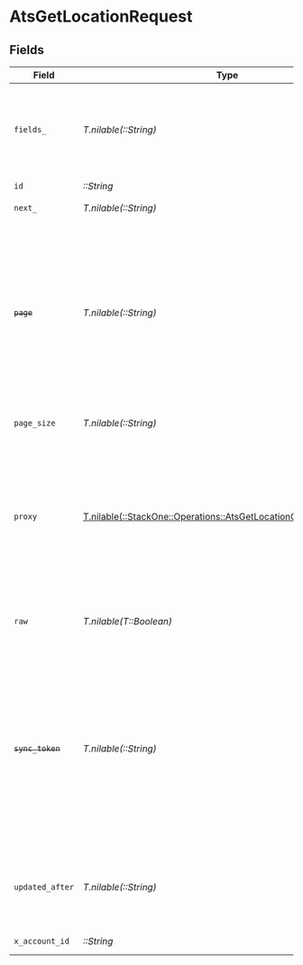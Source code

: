 # AtsGetLocationRequest


## Fields

| Field                                                                                                                                                                      | Type                                                                                                                                                                       | Required                                                                                                                                                                   | Description                                                                                                                                                                |
| -------------------------------------------------------------------------------------------------------------------------------------------------------------------------- | -------------------------------------------------------------------------------------------------------------------------------------------------------------------------- | -------------------------------------------------------------------------------------------------------------------------------------------------------------------------- | -------------------------------------------------------------------------------------------------------------------------------------------------------------------------- |
| `fields_`                                                                                                                                                                  | *T.nilable(::String)*                                                                                                                                                      | :heavy_minus_sign:                                                                                                                                                         | The comma separated list of fields to return in the response (if empty, all fields are returned)                                                                           |
| `id`                                                                                                                                                                       | *::String*                                                                                                                                                                 | :heavy_check_mark:                                                                                                                                                         | N/A                                                                                                                                                                        |
| `next_`                                                                                                                                                                    | *T.nilable(::String)*                                                                                                                                                      | :heavy_minus_sign:                                                                                                                                                         | The unified cursor                                                                                                                                                         |
| ~~`page`~~                                                                                                                                                                 | *T.nilable(::String)*                                                                                                                                                      | :heavy_minus_sign:                                                                                                                                                         | : warning: ** DEPRECATED **: This will be removed in a future release, please migrate away from it as soon as possible.<br/><br/>The page number of the results to fetch   |
| `page_size`                                                                                                                                                                | *T.nilable(::String)*                                                                                                                                                      | :heavy_minus_sign:                                                                                                                                                         | The number of results per page                                                                                                                                             |
| `proxy`                                                                                                                                                                    | [T.nilable(::StackOne::Operations::AtsGetLocationQueryParamProxy)](../../models/operations/atsgetlocationqueryparamproxy.md)                                               | :heavy_minus_sign:                                                                                                                                                         | Query parameters that can be used to pass through parameters to the underlying provider request by surrounding them with 'proxy' key                                       |
| `raw`                                                                                                                                                                      | *T.nilable(T::Boolean)*                                                                                                                                                    | :heavy_minus_sign:                                                                                                                                                         | Indicates that the raw request result is returned                                                                                                                          |
| ~~`sync_token`~~                                                                                                                                                           | *T.nilable(::String)*                                                                                                                                                      | :heavy_minus_sign:                                                                                                                                                         | : warning: ** DEPRECATED **: This will be removed in a future release, please migrate away from it as soon as possible.<br/><br/>The sync token to select the only updated results |
| `updated_after`                                                                                                                                                            | *T.nilable(::String)*                                                                                                                                                      | :heavy_minus_sign:                                                                                                                                                         | Use a string with a date to only select results updated after that given date                                                                                              |
| `x_account_id`                                                                                                                                                             | *::String*                                                                                                                                                                 | :heavy_check_mark:                                                                                                                                                         | The account identifier                                                                                                                                                     |